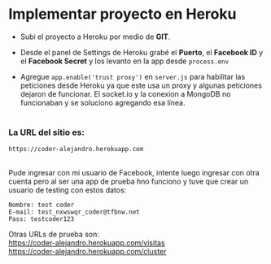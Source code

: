 # Implementar proyecto en Heroku


- Subi el proyecto a Heroku por medio de **GIT**.

- Desde el panel de Settings de Heroku grabé el **Puerto**, el **Facebook ID** y el **Facebook Secret** y los levanto en la app desde ```process.env```

- Agregue ```app.enable('trust proxy')``` en ```server.js``` para habilitar las peticiones desde Heroku ya que este usa un proxy y algunas peticiones dejaron de funcionar. El socket.io y la conexion a MongoDB no funcionaban y se soluciono agregando esa línea.
<br /><br />

### La URL del sitio es:
```
https://coder-alejandro.herokuapp.com
````
<br />
Pude ingresar con mi usuario de Facebook, intente luego ingresar con otra cuenta pero al ser una app de prueba hno funciono y tuve que crear un usuario de testing con estos datos:

```
Nombre: test coder
E-mail: test_nxwswqr_coder@tfbnw.net
Pass: testcoder123
```

Otras URLs de prueba son:<br />
https://coder-alejandro.herokuapp.com/visitas<br />
https://coder-alejandro.herokuapp.com/cluster<br />
